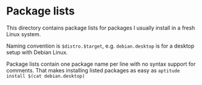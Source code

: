 # Package lists

This directory contains package lists for packages I usually install in a fresh
Linux system.

Naming convention is `$distro.$target`, e.g. `debian.desktop` is for a desktop
setup with Debian Linux.

Package lists contain one package name per line with no syntax support for
comments. That makes installing listed packages as easy as
`aptitude install $(cat debian.desktop)`

